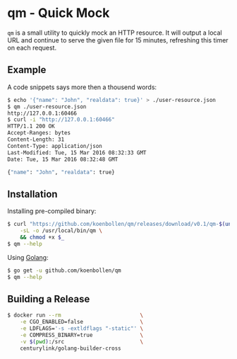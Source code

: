 qm - Quick Mock
===============

`qm` is a small utility to quickly mock an HTTP resource. It will output a local
URL and continue to serve the given file for 15 minutes, refreshing this timer
on each request.


Example
-------

A code snippets says more then a thousend words:
```bash
$ echo '{"name": "John", "realdata": true}' > ./user-resource.json
$ qm ./user-resource.json
http://127.0.0.1:60466
$ curl -i "http://127.0.0.1:60466"
HTTP/1.1 200 OK
Accept-Ranges: bytes
Content-Length: 31
Content-Type: application/json
Last-Modified: Tue, 15 Mar 2016 08:32:33 GMT
Date: Tue, 15 Mar 2016 08:32:48 GMT

{"name": "John", "realdata": true}
```


Installation
------------

Installing pre-compiled binary:
```bash
$ curl "https://github.com/koenbollen/qm/releases/download/v0.1/qm-$(uname -s)-386" \
    -sL -o /usr/local/bin/qm \
    && chmod +x $_
$ qm --help
```

Using [Golang](https://golang.org):
```bash
$ go get -u github.com/koenbollen/qm
$ qm --help
```

Building a Release
------------------

```bash
$ docker run --rm                         \
    -e CGO_ENABLED=false                  \
    -e LDFLAGS='-s -extldflags "-static"' \
    -e COMPRESS_BINARY=true               \
    -v $(pwd):/src                        \
    centurylink/golang-builder-cross
```
